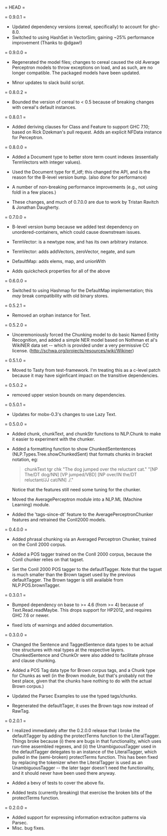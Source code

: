 = HEAD =

= 0.9.0.1 =

 - Updated dependency versions (cereal, specifically) to account for ghc-8.0.
 - Switched to using HashSet in VectorSim; gaining ~25% performance improvement (Thanks to @dgaw!)

= 0.9.0.0 =

 - Regenerated the model files; changes to cereal caused the old
   Average Perceptron models to throw exceptions on load, and as such,
   are no longer compatible.  The packaged models have been updated.

 - Minor updates to slack build script.

= 0.8.0.2 =

 - Bounded the version of cereal to < 0.5 because of breaking changes
   with cereal's default instances.

= 0.8.0.1 =

 - Added deriving clauses for Class and Feature to support GHC 7.10;
   based on Rick Dzekman's pull request.  Adds an explicit NFData
   instance for Perceptron.

= 0.8.0.0 =

 - Added a Document type to better store term count indexes
   (essentially TermVectors with integer values).

 - Used the Document type for tf_idf; this changed the API, and is the
   reason for the B-level version bump. (also done for performance)

 - A number of non-breaking performance improvements (e.g., not using foldl in a few places.)

 - These changes, and much of 0.7.0.0 are due to work by Tristan Ravitch & Jonathan Daugherty.

= 0.7.0.0 =
 - B-level version bump because we added test dependency on
   unordered-containers, which could cause downstream issues.

 - TermVector: is a newtype now, and has its own arbitrary instance.

 - TermVector: adds addVectors, zeroVector, negate, and sum

 - DefaultMap: adds elems, map, and unionWith

 - Adds quickcheck properties for all of the above

= 0.6.0.0 =

 - Switched to using Hashmap for the DefaultMap implementation;
   this *may* break compatibility with old binary stores.

= 0.5.2.1 =

 - Removed an orphan instance for Text.

= 0.5.2.0 =

 - Unceremoniously forced the Chunking model to do basic Named
   Entity Recognition, and added a simple NER model based on Nothman
   et al's WikiNER data set -- which is provided under a very
   permissive CC license.
   (http://schwa.org/projects/resources/wiki/Wikiner)

= 0.5.1.0 =

 - Moved to Tasty from test-framework. I'm treating this as a
   c-level patch because it may have siginficant impact on the
   transitive dependencies.

= 0.5.0.2 =
 - removed upper vesion bounds on many dependencies.

= 0.5.0.1 =

 - Updates for mobx-0.3's changes to use Lazy Text.

= 0.5.0.0 =

 - Added chunk, chunkText, and chunkStr functions to NLP.Chunk to
   make it easier to experiment with the chunker.

 - Added a formatting function to show ChunkedSententences
   (NLP.Types.Tree.showChunkedSent) that formats chunks in bracket notation, eg:

   > chunkText tgr chk "The dog jumped over the reluctant cat."
   "[NP The/DT dog/NN] [VP jumped/VBD] [NP over/IN the/DT reluctant/JJ cat/NN] ./."

   Notice that the features still need some tuning for the chunker.

 - Moved the AveragePerceptron module into a NLP.ML (Machine Learning) module.

 - Added the 'tags-since-dt' feature to the AveragePerceptronChunker features
   and retrained the Conll2000 models.

= 0.4.0.0 =

 - Added phrasal chunking via an Averaged Perceptron Chunker,
   trained on the Conll 2000 corpus.

 - Added a POS tagger trained on the Conll 2000 corpus, because the
   Conll chunker relies on that tagset.

 - Set the Conll 2000 POS tagger to the defaultTagger. Note that
   the tagset is much smaller than the Brown tagset used by the
   previous defaultTagger.  The Brown tagger is still available from
   NLP.POS.brownTagger.

= 0.3.0.1 =

 - Bumped dependency on base to >= 4.6 (from >= 4) because of
   Text.Read.readMaybe.  This drops support for HP2012, and requires
   GHC 7.6 or newer.

 - fixed lots of warnings and added documentation.

= 0.3.0.0 =

 - Changed the Sentence and TaggedSentence data types to be actual
   tree structures with real types at the respective
   layers. ChunkedSentence and ChunkOr were also added to facilitate
   phrase and clause chunking.

 - Added a POS Tag data type for Brown corpus tags, and a Chunk type for
   Chunks as well (in the Brown module, but that's probably not the best
   place, given that the chunks have nothing to do with the actual Brown
   corpus.)

 - Updated the Parsec Examples to use the typed tags/chunks.

 - Regenerated the defaultTager, it uses the Brown tags now instead of
   RawTag.

= 0.2.0.1 =

 - I realized immediately after the 0.2.0.0 release that I broke the
   defaultTagger by adding the protectTerms function to the
   LiteralTagger.  Things broke because (i) there are bugs in that
   functionality, which uses run-time assembled regexes, and (ii) the
   UnambiguousTagger used in the defaultTagger delegates to an instance
   of the LiteralTagger, which pulled in the (semi-broken) protectTerms
   function.  This has been fixed by replacing the tokenizer when the
   LiteralTagger is used as an UnambiguousTagger -- the later tager
   doesn't need the functionality, and it should never have been used
   there anyway.

 - Added a bevy of tests to cover the above fix.

 - Added tests (currently breaking) that exercise the broken bits of
   the protectTerms function.

= 0.2.0.0 =

 - Added support for expressing information extraciton patterns via Parsec.
 - Misc. bug fixes.
